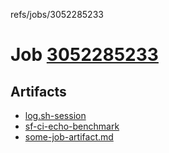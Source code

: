 refs/jobs/3052285233

# Job [3052285233](https://github.com/rokmoln/support-firecloud/runs/3052285233?check_suite_focus=true)

## Artifacts

* [log.sh-session](log.sh-session)
* [sf-ci-echo-benchmark](sf-ci-echo-benchmark)
* [some-job-artifact.md](some-job-artifact.md)

